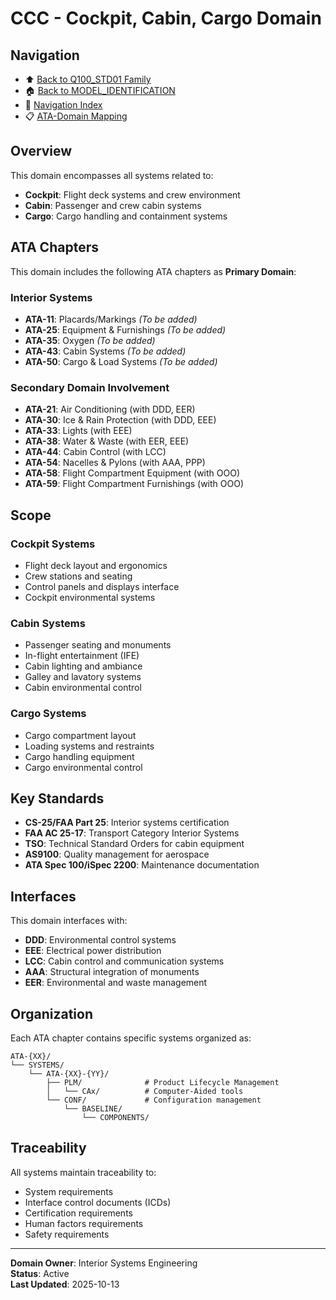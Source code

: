 # CCC - Cockpit, Cabin, Cargo Domain

## Navigation

- ⬆️ [Back to Q100_STD01 Family](../../README.md)
- 🏠 [Back to MODEL_IDENTIFICATION](../../../../../../../README.md)
- 🧭 [Navigation Index](../../../../../../../NAVIGATION_INDEX.md)
- 📋 [ATA-Domain Mapping](../ATA_DOMAIN_MAPPING.csv)

## Overview

This domain encompasses all systems related to:
- **Cockpit**: Flight deck systems and crew environment
- **Cabin**: Passenger and crew cabin systems
- **Cargo**: Cargo handling and containment systems

## ATA Chapters

This domain includes the following ATA chapters as **Primary Domain**:

### Interior Systems
- **ATA-11**: Placards/Markings *(To be added)*
- **ATA-25**: Equipment & Furnishings *(To be added)*
- **ATA-35**: Oxygen *(To be added)*
- **ATA-43**: Cabin Systems *(To be added)*
- **ATA-50**: Cargo & Load Systems *(To be added)*

### Secondary Domain Involvement
- **ATA-21**: Air Conditioning (with DDD, EER)
- **ATA-30**: Ice & Rain Protection (with DDD, EEE)
- **ATA-33**: Lights (with EEE)
- **ATA-38**: Water & Waste (with EER, EEE)
- **ATA-44**: Cabin Control (with LCC)
- **ATA-54**: Nacelles & Pylons (with AAA, PPP)
- **ATA-58**: Flight Compartment Equipment (with OOO)
- **ATA-59**: Flight Compartment Furnishings (with OOO)

## Scope

### Cockpit Systems
- Flight deck layout and ergonomics
- Crew stations and seating
- Control panels and displays interface
- Cockpit environmental systems

### Cabin Systems
- Passenger seating and monuments
- In-flight entertainment (IFE)
- Cabin lighting and ambiance
- Galley and lavatory systems
- Cabin environmental control

### Cargo Systems
- Cargo compartment layout
- Loading systems and restraints
- Cargo handling equipment
- Cargo environmental control

## Key Standards

- **CS-25/FAA Part 25**: Interior systems certification
- **FAA AC 25-17**: Transport Category Interior Systems
- **TSO**: Technical Standard Orders for cabin equipment
- **AS9100**: Quality management for aerospace
- **ATA Spec 100/iSpec 2200**: Maintenance documentation

## Interfaces

This domain interfaces with:
- **DDD**: Environmental control systems
- **EEE**: Electrical power distribution
- **LCC**: Cabin control and communication systems
- **AAA**: Structural integration of monuments
- **EER**: Environmental and waste management

## Organization

Each ATA chapter contains specific systems organized as:

```
ATA-{XX}/
└── SYSTEMS/
    └── ATA-{XX}-{YY}/
        ├── PLM/              # Product Lifecycle Management
        │   └── CAx/          # Computer-Aided tools
        └── CONF/             # Configuration management
            └── BASELINE/
                └── COMPONENTS/
```

## Traceability

All systems maintain traceability to:
- System requirements
- Interface control documents (ICDs)
- Certification requirements
- Human factors requirements
- Safety requirements

---

**Domain Owner**: Interior Systems Engineering  
**Status**: Active  
**Last Updated**: 2025-10-13
